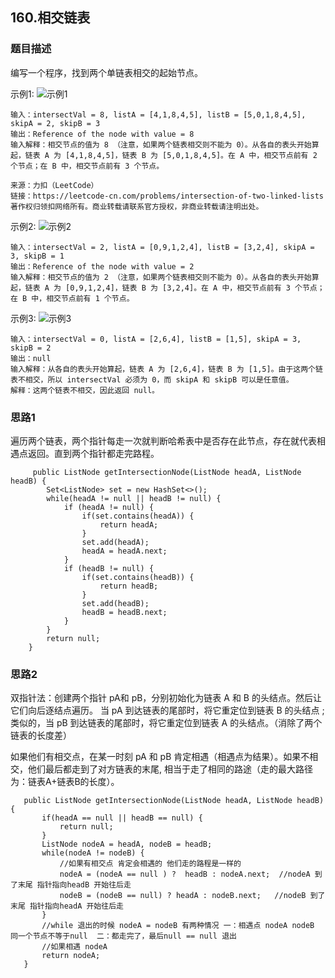 ## 160.相交链表

### 题目描述
编写一个程序，找到两个单链表相交的起始节点。

示例1:
![示例1](https://assets.leetcode-cn.com/aliyun-lc-upload/uploads/2018/12/14/160_statement.png)
```
输入：intersectVal = 8, listA = [4,1,8,4,5], listB = [5,0,1,8,4,5], skipA = 2, skipB = 3
输出：Reference of the node with value = 8
输入解释：相交节点的值为 8 （注意，如果两个链表相交则不能为 0）。从各自的表头开始算起，链表 A 为 [4,1,8,4,5]，链表 B 为 [5,0,1,8,4,5]。在 A 中，相交节点前有 2 个节点；在 B 中，相交节点前有 3 个节点。

来源：力扣（LeetCode）
链接：https://leetcode-cn.com/problems/intersection-of-two-linked-lists
著作权归领扣网络所有。商业转载请联系官方授权，非商业转载请注明出处。
```

示例2:
![示例2](https://assets.leetcode-cn.com/aliyun-lc-upload/uploads/2018/12/14/160_example_2.png)
```
输入：intersectVal = 2, listA = [0,9,1,2,4], listB = [3,2,4], skipA = 3, skipB = 1
输出：Reference of the node with value = 2
输入解释：相交节点的值为 2 （注意，如果两个链表相交则不能为 0）。从各自的表头开始算起，链表 A 为 [0,9,1,2,4]，链表 B 为 [3,2,4]。在 A 中，相交节点前有 3 个节点；在 B 中，相交节点前有 1 个节点。
```


示例3:
![示例3](https://assets.leetcode-cn.com/aliyun-lc-upload/uploads/2018/12/14/160_example_3.png)
```
输入：intersectVal = 0, listA = [2,6,4], listB = [1,5], skipA = 3, skipB = 2
输出：null
输入解释：从各自的表头开始算起，链表 A 为 [2,6,4]，链表 B 为 [1,5]。由于这两个链表不相交，所以 intersectVal 必须为 0，而 skipA 和 skipB 可以是任意值。
解释：这两个链表不相交，因此返回 null。
```
### 思路1
遍历两个链表，两个指针每走一次就判断哈希表中是否存在此节点，存在就代表相遇点返回。直到两个指针都走完路程。
```   
     public ListNode getIntersectionNode(ListNode headA, ListNode headB) {
        Set<ListNode> set = new HashSet<>();
        while(headA != null || headB != null) {
            if (headA != null) {
                if(set.contains(headA)) {
                    return headA;
                }
                set.add(headA);
                headA = headA.next;
            }
            if (headB != null) {
                if(set.contains(headB)) {
                    return headB;
                }
                set.add(headB);
                headB = headB.next;
            }
        }
        return null;
    }
```

### 思路2
双指针法：创建两个指针 pA和 pB，分别初始化为链表 A 和 B 的头结点。然后让它们向后逐结点遍历。
当 pA 到达链表的尾部时，将它重定位到链表 B 的头结点 ; 类似的，当 pB 到达链表的尾部时，将它重定位到链表 A 的头结点。（消除了两个链表的长度差）

如果他们有相交点，在某一时刻 pA 和 pB 肯定相遇（相遇点为结果）。如果不相交，他们最后都走到了对方链表的末尾, 相当于走了相同的路途（走的最大路径为：链表A+链表B的长度）。
```
   public ListNode getIntersectionNode(ListNode headA, ListNode headB) {
       if(headA == null || headB == null) {
           return null;
       }
       ListNode nodeA = headA, nodeB = headB;
       while(nodeA != nodeB) {
           //如果有相交点 肯定会相遇的 他们走的路程是一样的
           nodeA = (nodeA == null ) ?  headB : nodeA.next;  //nodeA 到了末尾 指针指向headB 开始往后走
           nodeB = (nodeB == null) ? headA : nodeB.next;   //nodeB 到了末尾 指针指向headA 开始往后走
       }
       //while 退出的时候 nodeA = nodeB 有两种情况 一：相遇点 nodeA nodeB 同一个节点不等于null  二：都走完了，最后null == null 退出
       //如果相遇 nodeA
       return nodeA;
   }
```